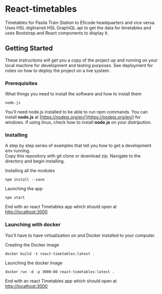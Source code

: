 
# React-timetables

Timetables for Pasila Train Station to Eficode headquarters and vice versa.</br>
Uses HSL digitransit HSL GraphiQL api to get the data for timetables and uses Bootstrap
and React components to display it.

## Getting Started

These instructions will get you a copy of the project up and running on your local machine for development and testing purposes. See deployment for notes on how to deploy the project on a live system.</br>

### Prerequisites

What things you need to install the software and how to install them

```
node.js
```
You'll need node.js installed to be able to run npm commands. You can install **node.js** at [https://nodejs.org/en/](https://nodejs.org/en/) for windows. If using linux, check how to install **node.js** on your distripution.

### Installing

A step by step series of examples that tell you how to get a development env running.</br>
Copy this repository with git clone or download zip. Navigate to the directory and begin installing.</br>

Installing all the modules

```
npm install --save
```

Launching the app

```
npm start
```

End with an react Timetables app which should open at [http://localhost:3000](http://localhost:3000)

### Launching with docker

You'll have to have virtualization on and Docker installed to your computer.

Creating the Docker image

```
docker build -t react-timetables:latest .
```

Launching the docker image

```
docker run -d -p 3000:80 react-timetables:latest .
```

End with an react Timetables app which should open at [http://localhost:3000](http://localhost:3000)